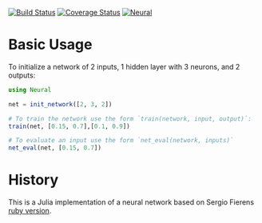 [![Build Status](https://travis-ci.org/compressed/Neural.jl.svg?branch=master)](https://travis-ci.org/compressed/Neural.jl)
[![Coverage Status](https://img.shields.io/coveralls/compressed/Neural.jl.svg)](https://coveralls.io/r/compressed/Neural.jl)
[![Neural](http://pkg.julialang.org/badges/Neural_release.svg)](http://pkg.julialang.org/?pkg=Neural&ver=release)


# Basic Usage

To initialize a network of 2 inputs, 1 hidden layer with 3 neurons, and 2 outputs:

```julia
using Neural

net = init_network([2, 3, 2])

# To train the network use the form `train(network, input, output)`:
train(net, [0.15, 0.7],[0.1, 0.9])

# To evaluate an input use the form `net_eval(network, inputs)`
net_eval(net, [0.15, 0.7])
```

# History

This is a Julia implementation of a neural network based on Sergio Fierens [ruby version](https://github.com/SergioFierens/ai4r).
